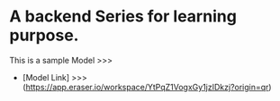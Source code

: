 # A backend Series for learning purpose.


This is a sample Model >>>
- [Model Link] >>> (https://app.eraser.io/workspace/YtPqZ1VogxGy1jzIDkzj?origin=qr)